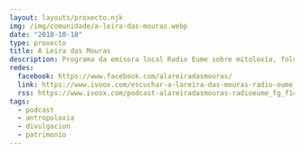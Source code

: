 ```yaml
---
layout: layouts/proxecto.njk
img: /img/comunidade/a-leira-das-mouras.webp
date: "2018-10-18"
type: proxecto
title: A Leira das Mouras
description: Programa da emisora local Radio Eume sobre mitoloxía, folclore, misterio, tecnoloxía, arte e humanides.
redes:
  facebook: https://www.facebook.com/alareiradasmouras/
  link: https://www.ivoox.com/escuchar-a-lareira-das-mouras-radio-eume_nq_351549_1.html
  rss: https://www.ivoox.com/podcast-alareiradasmouras-radioeume_fg_f1469152_filtro_1.xml
tags:
  - podcast
  - antropoloxia
  - divulgacion
  - patrimonio
---
```

